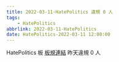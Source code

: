 ```yaml
---
title: 2022-03-11-HatePolitics 違規 0 人
tags:
    - HatePolitics
abbrlink: 2022-03-11-HatePolitics
date: HatePolitics-2022-03-11 12:00:00
---
```

HatePolitics 板 [板規連結](https://www.ptt.cc/bbs/HatePolitics/M.1617115262.A.D60.html)
昨天違規 0 人
